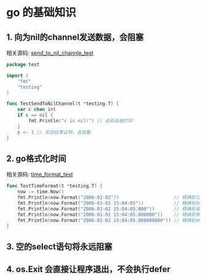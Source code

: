 # go 的基础知识

## 1. 向为nil的channel发送数据，会阻塞
相关源码: [send_to_nil_channle_test](./demos/tests/send_to_nil_channle_test.go)
```go
package test

import (
	"fmt"
	"testing"
)

func TestSendToNilChannel(t *testing.T) {
	var c chan int
	if c == nil {
		fmt.Println("c is nil!") // 此处会被打印
	}
	c <- 1 // 实验结果证明，会阻塞
}
```

## 2. go格式化时间
相关源码: [time_format_test](./demos/tests/time_format_test.go)

```go
func TestTimeFormat(t *testing.T) {
	now := time.Now()
	fmt.Println(now.Format("2006-01-02"))                    // 精确到日
	fmt.Println(now.Format("2006-01-02 15:04:05"))           // 精确到秒
	fmt.Println(now.Format("2006-01-02 15:04:05.000"))       // 精确到毫秒
	fmt.Println(now.Format("2006-01-02 15:04:05.000000"))    // 精确到微秒
	fmt.Println(now.Format("2006-01-02 15:04:05.000000000")) // 精确到纳秒
}
```

## 3. 空的select语句将永远阻塞

## 4. os.Exit 会直接让程序退出，不会执行defer